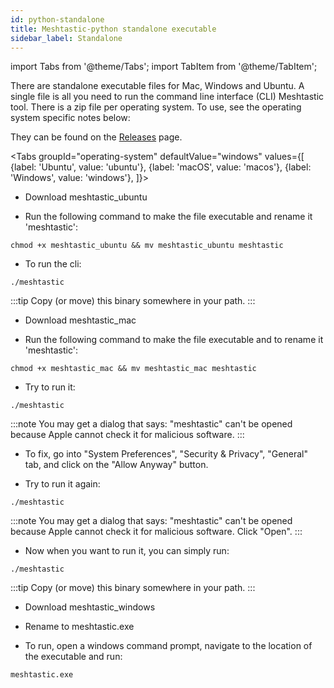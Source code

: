 ```yaml
---
id: python-standalone
title: Meshtastic-python standalone executable
sidebar_label: Standalone
---
```

import Tabs from '@theme/Tabs';
import TabItem from '@theme/TabItem';

There are standalone executable files for Mac, Windows and Ubuntu. A single file is all you need to run the command line interface (CLI) Meshtastic tool. There is a zip file per operating system. To use, see the operating system specific notes below:

They can be found on the [Releases](https://github.com/meshtastic/Meshtastic-python/releases) page.


<Tabs
  groupId="operating-system"
  defaultValue="windows"
  values={[
    {label: 'Ubuntu', value: 'ubuntu'},
    {label: 'macOS', value: 'macos'},
    {label: 'Windows', value: 'windows'},
  ]}>
<TabItem value="ubuntu">

* Download meshtastic_ubuntu

* Run the following command to make the file executable and rename it 'meshtastic':

```
chmod +x meshtastic_ubuntu && mv meshtastic_ubuntu meshtastic
```

* To run the cli:

```
./meshtastic
```

:::tip
Copy (or move) this binary somewhere in your path.
:::

</TabItem>
<TabItem value="macos">

* Download meshtastic_mac

* Run the following command to make the file executable and to rename it 'meshtastic':

```
chmod +x meshtastic_mac && mv meshtastic_mac meshtastic
```

* Try to run it:

```
./meshtastic
```

:::note
 You may get a dialog that says:
     "meshtastic" can't be opened because Apple cannot check it for malicious software.
:::

* To fix, go into "System Preferences", "Security & Privacy", "General" tab, and click on the "Allow Anyway" button.

* Try to run it again:

```
./meshtastic
```

:::note
You may get a dialog that says:
	"meshtastic" can't be opened because Apple cannot check it for malicious software.
  Click "Open".
:::

* Now when you want to run it, you can simply run:

```
./meshtastic
```

:::tip
Copy (or move) this binary somewhere in your path.
:::

</TabItem>
<TabItem value="windows">

* Download meshtastic_windows

* Rename to meshtastic.exe

* To run, open a windows command prompt, navigate to the location of the executable and run:

```
meshtastic.exe
```

</TabItem>
</Tabs>
